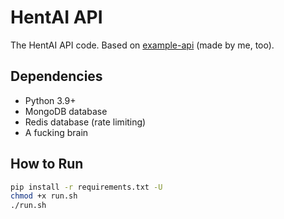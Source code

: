 # HentAI API

The HentAI API code. Based on [example-api](https://github.com/zukijourney/example-api) (made by me, too).

## Dependencies

- Python 3.9+
- MongoDB database
- Redis database (rate limiting)
- A fucking brain

## How to Run

```bash
pip install -r requirements.txt -U
chmod +x run.sh
./run.sh
```

